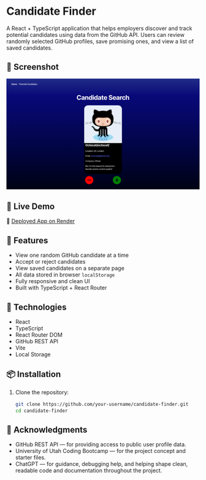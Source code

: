# Candidate Finder

A React + TypeScript application that helps employers discover and track potential candidates using data from the GitHub API. Users can review randomly selected GitHub profiles, save promising ones, and view a list of saved candidates.

## 📸 Screenshot

![App Screenshot](./Assets/13-01-candidate_search_homepage.png)

## 🚀 Live Demo

🔗 [Deployed App on Render](https://your-render-url.com)

## 🧠 Features

- View one random GitHub candidate at a time
- Accept or reject candidates
- View saved candidates on a separate page
- All data stored in browser `localStorage`
- Fully responsive and clean UI
- Built with TypeScript + React Router

## 🔧 Technologies

- React
- TypeScript
- React Router DOM
- GitHub REST API
- Vite
- Local Storage

## 📦 Installation

1. Clone the repository:
   ```bash
   git clone https://github.com/your-username/candidate-finder.git
   cd candidate-finder

## 🙌 Acknowledgments
- GitHub REST API — for providing access to public user profile data.
- University of Utah Coding Bootcamp — for the project concept and starter files.
- ChatGPT — for guidance, debugging help, and helping shape clean, readable code and documentation throughout the project.
